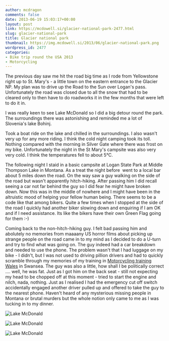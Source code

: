 ```yaml
---
author: mcdragon
comments: false
date: 2013-06-19 15:03:17+00:00
layout: post
link: https://mcdowell.si/glacier-national-park-2477.html
slug: glacier-national-park
title: Glacier national park
thumbnail: https://img.mcdowell.si/2013/06/glacier-national-park.png
wordpress_id: 2477
categories:
- Bike trip round the USA 2013
- Motorcycling
---
```


The previous day saw me hit the road big time as I rode from Yellowstone right up to St. Mary's - a little town on the eastern entrance to the Glacier NP. My plan was to drive up the Road to the Sun over Logan's pass. Unfortunately the road was closed due to all the snow that had to be cleared only to then have to do roadworks it in the few months that were left to do it in.

I was really keen to see Lake McDonald so I did a big detour round the park. The surroundings there was astonishing and reminded me a lot of Slovenia's lake Bohinj.

Took a boat ride on the lake and chilled in the surroundings. I also wasn't very up for any more riding. I think the cold night camping took its toll. Nothing compared with the morning in Silver Gate where there was frost on my bike. Unfortunately the night in the St Mary's campsite was also very very cold. I think the temperatures fell to about 5°C.

The following night I staid in a basic campsite at Logan State Park at Middle Thompson Lake in Montana. As a treat the night before  went to a local bar about 5 miles down the road. On the way saw a guy walking on the side of the road but wasn't apparently hitch-hiking. After passing him I did recall seeing a car not far behind the guy so I did fear he might have broken down. Now this was in the middle of nowhere and I might have been in the altruistic mood of helping your fellow human being. There seems to be a code like that among bikers. Quite a few times when I stopped at the side of the road I quickly had another biker slowing down and enquiring if I am OK and if I need assistance. Its like the bikers have their own Green Flag going for them :-)

Coming back to the non-hitch-hiking guy. I felt bad passing him and abolutely no memories from maaaany US horror films about picking up strange people on the road came in to my mind as I decided to do a U-turn and try to find what was going on. The guy indeed had a car breakdown and needed to use the phone. The problem wasn't that I had luggage on my bike - I didn't, but I was not used to driving pillion drivers and had to quickly scramble through my memories of my training in [Motorcycling training Wales](http://motorcycletrainingwales.co.uk/) in Swansea. The guy was also a little, how shall I be politically correct .... well, he was fat. Just as I got him on the back seat - still not expecting my head to be chopped off at this moment - tried to start the engine and nilch, nada, nothing. Just as I realised I had the emergency cut off switch accidentally engaged another driver pulled up and offered to take the guy to the nearest phone. Haven't heard of any mysterious missing people in Montana or brutal murders but the whole notion only came to me as I was tucking in to my dinner.

![Lake McDonald](https://img.mcdowell.si/2013/06/glacier-national-park.jpg "Lake McDonald")

![Lake McDonald](https://img.mcdowell.si/2013/06/wpid-20130616_153854-1.jpg "Lake McDonald")

![Lake McDonald](https://img.mcdowell.si/2013/06/wpid-20130616_153950-1.jpg "Lake McDonald")
